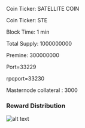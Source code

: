 
Coin Ticker: SATELLITE COIN

Coin Ticker: STE

Block Time: 1 min

Total Supply: 1000000000

Premine: 300000000

Port=33229

rpcport=33230

Masternode collateral : 3000
 

### Reward Distribution

![alt text](http://139.180.213.129/STE2.png)
